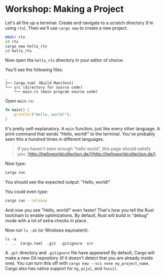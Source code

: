 # Workshop: Making a Project

Let's all fire up a terminal. Create and navigate to a scratch directory (I'm using `rtx`). Then we'll use `cargo new` to create a new project.

```bash
mkdir rtx
cd rtx
cargo new hello_rtx
cd hello_rtx
```

Now open the `hello_rtx` directory in your editor of choice.

You'll see the following files:

```
.
├── Cargo.toml (Build Manifest)
└── src (directory for source code)
    └── main.rs (main program source code)
```

Open `main.rs`:

```rust
fn main() {
    println!("Hello, world!");
}
```

It's pretty self-explanatory. A `main` function, just like every other language. A print command that sends "Hello, world!" to the terminal. You've probably seen this a hundred times in different languages.

> If you haven't seen enough "hello world", this page should satisfy you: [http://helloworldcollection.de/](http://helloworldcollection.de/)

Now type:

```bash
cargo run
```

You should see the expected output: "Hello, world!"

You could even type:

```bash
cargo run --release
```

And now you see "Hello, world!" even faster! That's how you tell the Rust toolchain to enable optimizations. By default, Rust will build in "debug" mode with a lot of extra checks in place.

Now run `ls -ah` (or Windows equivalent). 

```
ls -a
.  ..  Cargo.toml  .git  .gitignore  src
```

A `.git` directory and `.gitignore` file have appeared! By default, Cargo will make a new Git repository (if it doesn't detect that you are already inside one). You can turn this off with `cargo new --vcs none my_project_name`. Cargo also has native support for `hg`, `pijul`, and `fossil`.